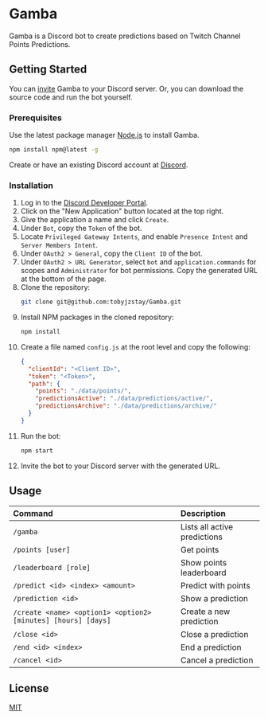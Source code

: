 # Gamba

Gamba is a Discord bot to create predictions based on Twitch Channel Points Predictions.

## Getting Started

You can [invite](https://discord.com/api/oauth2/authorize?client_id=939110963506982972&permissions=8&scope=applications.commands%20bot) Gamba to your Discord server. Or, you can download the source code and run the bot yourself.

### Prerequisites

Use the latest package manager [Node.js](https://nodejs.org/) to install Gamba.

```sh
npm install npm@latest -g
```

Create or have an existing Discord account at [Discord](https://discord.com/).

### Installation

1. Log in to the [Discord Developer Portal](https://discord.com/developers/applications).
2. Click on the "New Application" button located at the top right.
3. Give the application a name and click `Create`.
4. Under `Bot`, copy the `Token` of the bot.
5. Locate `Privileged Gateway Intents`, and enable `Presence Intent` and `Server Members Intent`.
6. Under `OAuth2 > General`, copy the `Client ID` of the bot.
7. Under `OAuth2 > URL Generator`, select `bot` and `application.commands` for scopes and `Administrator` for bot permissions. Copy the generated URL at the bottom of the page.
8. Clone the repository:
   ```sh
   git clone git@github.com:tobyjzstay/Gamba.git
   ```
9. Install NPM packages in the cloned repository:
   ```sh
   npm install
   ```
10. Create a file named `config.js` at the root level and copy the following:
    ```json
    {
      "clientId": "<Client ID>",
      "token": "<Token>",
      "path": {
        "points": "./data/points/",
        "predictionsActive": "./data/predictions/active/",
        "predictionsArchive": "./data/predictions/archive/"
      }
    }
    ```
11. Run the bot:
    ```sh
    npm start
    ```
12. Invite the bot to your Discord server with the generated URL.

## Usage

| Command                                                       | Description                  |
| :------------------------------------------------------------ | :--------------------------- |
| `/gamba`                                                      | Lists all active predictions |
| `/points [user]`                                              | Get points                   |
| `/leaderboard [role]`                                         | Show points leaderboard      |
| `/predict <id> <index> <amount>`                              | Predict with points          |
| `/prediction <id>`                                            | Show a prediction            |
| `/create <name> <option1> <option2> [minutes] [hours] [days]` | Create a new prediction      |
| `/close <id>`                                                 | Close a prediction           |
| `/end <id> <index>`                                           | End a prediction             |
| `/cancel <id>`                                                | Cancel a prediction          |

## License

[MIT](/LICENSE)
